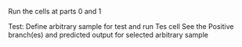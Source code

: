 Run the cells at parts 0 and 1

Test:
Define arbitrary sample for test and run Tes cell
See the Positive branch(es) and predicted output for selected arbitrary sample
